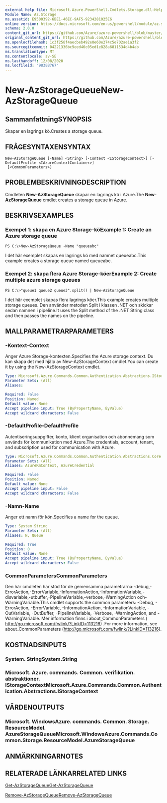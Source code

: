 ```yaml
---
external help file: Microsoft.Azure.PowerShell.Cmdlets.Storage.dll-Help.xml
Module Name: Az.Storage
ms.assetid: E9500392-6BE1-46EC-9AF5-9234281025E6
online version: https://docs.microsoft.com/en-us/powershell/module/az.storage/new-azstoragequeue
schema: 2.0.0
content_git_url: https://github.com/Azure/azure-powershell/blob/master/src/Storage/Storage.Management/help/New-AzStorageQueue.md
original_content_git_url: https://github.com/Azure/azure-powershell/blob/master/src/Storage/Storage.Management/help/New-AzStorageQueue.md
ms.openlocfilehash: 1c3f258f4aecbeb492e0e60e274c5e702ae1a3f2
ms.sourcegitcommit: 04221336bc9eed46c05ed1e828a6811534d4b4ab
ms.translationtype: MT
ms.contentlocale: sv-SE
ms.lasthandoff: 12/08/2020
ms.locfileid: "98388767"
---
```

# <span data-ttu-id="0e84d-101">New-AzStorageQueue</span><span class="sxs-lookup"><span data-stu-id="0e84d-101">New-AzStorageQueue</span></span>

## <span data-ttu-id="0e84d-102">Sammanfattning</span><span class="sxs-lookup"><span data-stu-id="0e84d-102">SYNOPSIS</span></span>
<span data-ttu-id="0e84d-103">Skapar en lagrings kö.</span><span class="sxs-lookup"><span data-stu-id="0e84d-103">Creates a storage queue.</span></span>

## <span data-ttu-id="0e84d-104">FRÅGESYNTAXEN</span><span class="sxs-lookup"><span data-stu-id="0e84d-104">SYNTAX</span></span>

```
New-AzStorageQueue [-Name] <String> [-Context <IStorageContext>] [-DefaultProfile <IAzureContextContainer>]
 [<CommonParameters>]
```

## <span data-ttu-id="0e84d-105">PROBLEMBESKRIVNING</span><span class="sxs-lookup"><span data-stu-id="0e84d-105">DESCRIPTION</span></span>
<span data-ttu-id="0e84d-106">Cmdleten **New-AzStorageQueue** skapar en lagrings kö i Azure.</span><span class="sxs-lookup"><span data-stu-id="0e84d-106">The **New-AzStorageQueue** cmdlet creates a storage queue in Azure.</span></span>

## <span data-ttu-id="0e84d-107">BESKRIVS</span><span class="sxs-lookup"><span data-stu-id="0e84d-107">EXAMPLES</span></span>

### <span data-ttu-id="0e84d-108">Exempel 1: skapa en Azure Storage-kö</span><span class="sxs-lookup"><span data-stu-id="0e84d-108">Example 1: Create an Azure storage queue</span></span>
```
PS C:\>New-AzStorageQueue -Name "queueabc"
```

<span data-ttu-id="0e84d-109">I det här exemplet skapas en lagrings kö med namnet queueabc.</span><span class="sxs-lookup"><span data-stu-id="0e84d-109">This example creates a storage queue named queueabc.</span></span>

### <span data-ttu-id="0e84d-110">Exempel 2: skapa flera Azure Storage-köer</span><span class="sxs-lookup"><span data-stu-id="0e84d-110">Example 2: Create multiple azure storage queues</span></span>
```
PS C:\>"queue1 queue2 queue3".split() | New-AzStorageQueue
```

<span data-ttu-id="0e84d-111">I det här exemplet skapas flera lagrings köer.</span><span class="sxs-lookup"><span data-stu-id="0e84d-111">This example creates multiple storage queues.</span></span>
<span data-ttu-id="0e84d-112">Den använder metoden Split i klassen .NET och skickar sedan namnen i pipeline.</span><span class="sxs-lookup"><span data-stu-id="0e84d-112">It uses the Split method of the .NET String class and then passes the names on the pipeline.</span></span>

## <span data-ttu-id="0e84d-113">MALLPARAMETRAR</span><span class="sxs-lookup"><span data-stu-id="0e84d-113">PARAMETERS</span></span>

### <span data-ttu-id="0e84d-114">-Kontext</span><span class="sxs-lookup"><span data-stu-id="0e84d-114">-Context</span></span>
<span data-ttu-id="0e84d-115">Anger Azure Storage-kontexten.</span><span class="sxs-lookup"><span data-stu-id="0e84d-115">Specifies the Azure storage context.</span></span>
<span data-ttu-id="0e84d-116">Du kan skapa det med hjälp av New-AzStorageContext cmdlet.</span><span class="sxs-lookup"><span data-stu-id="0e84d-116">You can create it by using the New-AzStorageContext cmdlet.</span></span>

```yaml
Type: Microsoft.Azure.Commands.Common.Authentication.Abstractions.IStorageContext
Parameter Sets: (All)
Aliases:

Required: False
Position: Named
Default value: None
Accept pipeline input: True (ByPropertyName, ByValue)
Accept wildcard characters: False
```

### <span data-ttu-id="0e84d-117">-DefaultProfile</span><span class="sxs-lookup"><span data-stu-id="0e84d-117">-DefaultProfile</span></span>
<span data-ttu-id="0e84d-118">Autentiseringsuppgifter, konto, klient organisation och abonnemang som används för kommunikation med Azure.</span><span class="sxs-lookup"><span data-stu-id="0e84d-118">The credentials, account, tenant, and subscription used for communication with Azure.</span></span>

```yaml
Type: Microsoft.Azure.Commands.Common.Authentication.Abstractions.Core.IAzureContextContainer
Parameter Sets: (All)
Aliases: AzureRmContext, AzureCredential

Required: False
Position: Named
Default value: None
Accept pipeline input: False
Accept wildcard characters: False
```

### <span data-ttu-id="0e84d-119">-Namn</span><span class="sxs-lookup"><span data-stu-id="0e84d-119">-Name</span></span>
<span data-ttu-id="0e84d-120">Anger ett namn för kön.</span><span class="sxs-lookup"><span data-stu-id="0e84d-120">Specifies a name for the queue.</span></span>

```yaml
Type: System.String
Parameter Sets: (All)
Aliases: N, Queue

Required: True
Position: 0
Default value: None
Accept pipeline input: True (ByPropertyName, ByValue)
Accept wildcard characters: False
```

### <span data-ttu-id="0e84d-121">CommonParameters</span><span class="sxs-lookup"><span data-stu-id="0e84d-121">CommonParameters</span></span>
<span data-ttu-id="0e84d-122">Den här cmdleten har stöd för de gemensamma parametrarna:-debug,-ErrorAction,-ErrorVariable,-InformationAction,-InformationVariable,-disvariable,-utbuffer,-PipelineVariable,-verbose,-WarningAction och-WarningVariable.</span><span class="sxs-lookup"><span data-stu-id="0e84d-122">This cmdlet supports the common parameters: -Debug, -ErrorAction, -ErrorVariable, -InformationAction, -InformationVariable, -OutVariable, -OutBuffer, -PipelineVariable, -Verbose, -WarningAction, and -WarningVariable.</span></span> <span data-ttu-id="0e84d-123">Mer information finns i about_CommonParameters ( http://go.microsoft.com/fwlink/?LinkID=113216) .</span><span class="sxs-lookup"><span data-stu-id="0e84d-123">For more information, see about_CommonParameters (http://go.microsoft.com/fwlink/?LinkID=113216).</span></span>

## <span data-ttu-id="0e84d-124">KOSTNADS</span><span class="sxs-lookup"><span data-stu-id="0e84d-124">INPUTS</span></span>

### <span data-ttu-id="0e84d-125">System. String</span><span class="sxs-lookup"><span data-stu-id="0e84d-125">System.String</span></span>

### <span data-ttu-id="0e84d-126">Microsoft. Azure. commands. Common. verifikation. abstraktioner. IStorageContext</span><span class="sxs-lookup"><span data-stu-id="0e84d-126">Microsoft.Azure.Commands.Common.Authentication.Abstractions.IStorageContext</span></span>

## <span data-ttu-id="0e84d-127">VÄRDEN</span><span class="sxs-lookup"><span data-stu-id="0e84d-127">OUTPUTS</span></span>

### <span data-ttu-id="0e84d-128">Microsoft. WindowsAzure. commands. Common. Storage. ResourceModel. AzureStorageQueue</span><span class="sxs-lookup"><span data-stu-id="0e84d-128">Microsoft.WindowsAzure.Commands.Common.Storage.ResourceModel.AzureStorageQueue</span></span>

## <span data-ttu-id="0e84d-129">ANMÄRKNINGAR</span><span class="sxs-lookup"><span data-stu-id="0e84d-129">NOTES</span></span>

## <span data-ttu-id="0e84d-130">RELATERADE LÄNKAR</span><span class="sxs-lookup"><span data-stu-id="0e84d-130">RELATED LINKS</span></span>

[<span data-ttu-id="0e84d-131">Get-AzStorageQueue</span><span class="sxs-lookup"><span data-stu-id="0e84d-131">Get-AzStorageQueue</span></span>](./Get-AzStorageQueue.md)

[<span data-ttu-id="0e84d-132">Remove-AzStorageQueue</span><span class="sxs-lookup"><span data-stu-id="0e84d-132">Remove-AzStorageQueue</span></span>](./Remove-AzStorageQueue.md)


